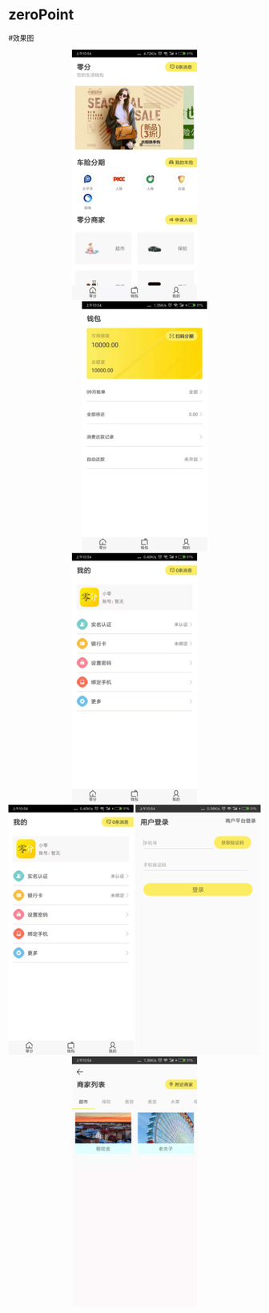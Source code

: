 zeroPoint
=========

#效果图

<div align=center width="900">
  <img src="https://github.com/ycb0318/zeroPoint/blob/master/app/screenshot/1.jpeg" width="250" height="500" alt="首页"/>
  <img src="https://github.com/ycb0318/zeroPoint/blob/master/app/screenshot/2.jpeg" width="250" height="500" style="margin-left:40px;" alt="首页"/>
  <img src="https://github.com/ycb0318/zeroPoint/blob/master/app/screenshot/3.jpeg" width="250" height="500" alt="首页"/>
</div>  

<div align=center>
  <img src="https://github.com/ycb0318/zeroPoint/blob/master/app/screenshot/3.jpeg" width="250" height="500" alt="首页"/>
  <img src="https://github.com/ycb0318/zeroPoint/blob/master/app/screenshot/4.png" width="250" height="500" alt="首页"/>
  <img src="https://github.com/ycb0318/zeroPoint/blob/master/app/screenshot/5.jpeg" width="250" height="500" alt="首页"/>
</div>  
